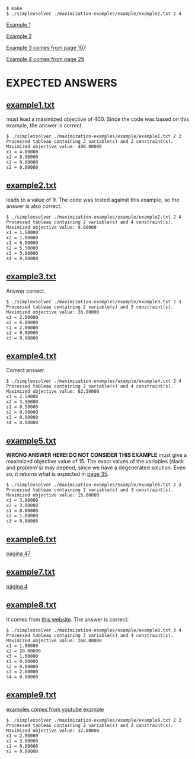 ```shell
$ make
$ ./simplexsolver ./maximization-examples/example/example2.txt 2 4
```


[Example 1](https://math.libretexts.org/Bookshelves/Applied_Mathematics/Applied_Finite_Mathematics_(Sekhon_and_Bloom)/04%3A_Linear_Programming_The_Simplex_Method/4.02%3A_Maximization_By_The_Simplex_Method)

[Example 2](https://personal.utdallas.edu/~scniu/OPRE-6201/documents/LP06-Simplex-Tableau.pdf)

[Example 3 comes from page 107](http://www.maths.lse.ac.uk/Personal/stengel/HillierLieberman9thEdition.pdf)

[Example 4 comes from page 29](./support-materials/Disciplina_Otimizao_de_Sistemas_-1a_parte_v9_corr3.pdf)

# EXPECTED ANSWERS

## [example1.txt](./maximization-examples/example1.txt) 

must lead a maximized objective of 400. Since the code was based on this example, the answer is correct.

```shell
$ ./simplexsolver ./maximization-examples/example/example1.txt 2 2
Processed tableau containing 2 variable(s) and 2 constraint(s).
Maximized objective value: 400.00000
x1 = 4.00000
x2 = 8.00000
s1 = 0.00000
s2 = 0.00000
```

## [example2.txt](./maximization-examples/example2.txt)

leads to a value of 9. The code was tested against this example, so the answer is also correct.

```shell
$ ./simplexsolver ./maximization-examples/example/example2.txt 2 4
Processed tableau containing 2 variable(s) and 4 constraint(s).
Maximized objective value: 9.00000
x1 = 1.50000
x2 = 1.00000
s1 = 0.00000
s2 = 5.50000
s3 = 3.00000
s4 = 0.00000
```

## [example3.txt](./maximization-examples/example3.txt)

Answer correct.

```shell
$ ./simplexsolver ./maximization-examples/example/example3.txt 2 3
Processed tableau containing 2 variable(s) and 3 constraint(s).
Maximized objective value: 36.00000
x1 = 2.00000
x2 = 6.00000
s1 = 2.00000
s2 = 0.00000
s3 = 0.00000
```

## [example4.txt](./maximization-examples/example4.txt) 

Correct answer.

```shell
$ ./simplexsolver ./maximization-examples/example/example4.txt 2 4
Processed tableau containing 2 variable(s) and 4 constraint(s).
Maximized objective value: 82.50000
x1 = 2.50000
x2 = 3.50000
s1 = 0.50000
s2 = 0.50000
s3 = 0.00000
s4 = 0.00000
```

## [example5.txt](./maximization-examples/example5.txt) 

**WRONG ANSWER HERE! DO NOT CONSIDER THIS EXAMPLE**
must give a maximized objective value of 15. The exact values of the variables (slack and problem's) may depend, since we have a degenerated solution. Even so, it returns what is expected in [page 35](./support-materials/Disciplina_Otimizao_de_Sistemas_-1a_parte_v9_corr3.pdf).

```shell
$ ./simplexsolver ./maximization-examples/example/example5.txt 2 3
Processed tableau containing 2 variable(s) and 3 constraint(s).
Maximized objective value: 15.00000
x1 = 3.00000
x2 = 3.00000
s1 = 0.00000
s2 = 1.00000
s3 = 0.00000
```


## [example6.txt](./maximization-examples/example6.txt)

[página 47](http://www.maths.lse.ac.uk/Personal/stengel/HillierLieberman9thEdition.pdf)

## [example7.txt](./maximization-examples/example7.txt)

[página 4](https://egyankosh.ac.in/bitstream/123456789/18135/1/Unit-4.pdf)

## [example8.txt](./maximization-examples/example8.txt)

It comes from [this website](https://people.richland.edu/james/ictcm/2006/3dsimplex.html). The answer is correct:

```shell
$ ./simplexsolver ./maximization-examples/example/example8.txt 3 4
Processed tableau containing 3 variable(s) and 4 constraint(s).
Maximized objective value: 268.00000
x1 = 1.80000
x2 = 20.80000
x3 = 1.60000
s1 = 0.00000
s2 = 0.00000
s3 = 2.60000
s4 = 0.00000
```

## [example9.txt](./maximization-examples/example9.txt)

[examples comes from youtube example](https://youtu.be/9YKLXFqCy6E?si=dO8H4DqDfVpinkWu)

```shell
$ ./simplexsolver ./maximization-examples/example/example9.txt 2 2
Processed tableau containing 2 variable(s) and 2 constraint(s).
Maximized objective value: 32.00000
x1 = 2.00000
x2 = 3.00000
s1 = 0.00000
s2 = 0.00000
```